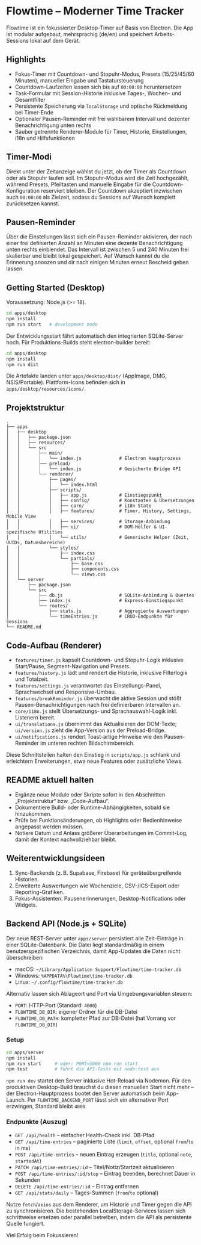 # Flowtime – Moderner Time Tracker

Flowtime ist ein fokussierter Desktop-Timer auf Basis von Electron. Die App ist modular aufgebaut, mehrsprachig (de/en) und speichert Arbeits-Sessions lokal auf dem Gerät.

## Highlights

- Fokus-Timer mit Countdown- und Stopuhr-Modus, Presets (15/25/45/60 Minuten), manueller Eingabe und Tastatursteuerung
- Countdown-Laufzeiten lassen sich bis auf `00:00:00` heruntersetzen
- Task-Formular mit Session-Historie inklusive Tages-, Wochen- und Gesamtfilter
- Persistente Speicherung via `localStorage` und optische Rückmeldung bei Timer-Ende
- Optionaler Pausen-Reminder mit frei wählbarem Intervall und dezenter Benachrichtigung unten rechts
- Sauber getrennte Renderer-Module für Timer, Historie, Einstellungen, i18n und Hilfsfunktionen

## Timer-Modi

Direkt unter der Zeitanzeige wählst du jetzt, ob der Timer als Countdown oder als Stopuhr laufen soll. Im Stopuhr-Modus wird die Zeit hochgezählt, während Presets, Pfeiltasten und manuelle Eingabe für die Countdown-Konfiguration reserviert bleiben. Der Countdown akzeptiert inzwischen auch `00:00:00` als Zielzeit, sodass du Sessions auf Wunsch komplett zurücksetzen kannst.

## Pausen-Reminder

Über die Einstellungen lässt sich ein Pausen-Reminder aktivieren, der nach einer frei definierten Anzahl an Minuten eine dezente Benachrichtigung unten rechts einblendet. Das Intervall ist zwischen 5 und 240 Minuten frei skalierbar und bleibt lokal gespeichert. Auf Wunsch kannst du die Erinnerung snoozen und dir nach einigen Minuten erneut Bescheid geben lassen.

## Getting Started (Desktop)

Voraussetzung: Node.js (>= 18).

```bash
cd apps/desktop
npm install
npm run start   # development mode
```

Der Entwicklungsstart fährt automatisch den integrierten SQLite-Server hoch. Für Produktions-Builds steht electron-builder bereit:

```bash
cd apps/desktop
npm install
npm run dist
```

Die Artefakte landen unter `apps/desktop/dist/` (AppImage, DMG, NSIS/Portable). Plattform-Icons befinden sich in `apps/desktop/resources/icons/`.

## Projektstruktur

```
.
├── apps
│   ├── desktop
│   │   ├── package.json
│   │   ├── resources/
│   │   └── src
│   │       ├── main/
│   │       │   └── index.js              # Electron Hauptprozess
│   │       ├── preload/
│   │       │   └── index.js              # Gesicherte Bridge API
│   │       └── renderer/
│   │           ├── pages/
│   │           │   └── index.html
│   │           ├── scripts/
│   │           │   ├── app.js            # Einstiegspunkt
│   │           │   ├── config/           # Konstanten & Übersetzungen
│   │           │   ├── core/             # i18n State
│   │           │   ├── features/         # Timer, History, Settings, Mobile View
│   │           │   ├── services/         # Storage-Anbindung
│   │           │   ├── ui/               # DOM-Helfer & UI-spezifische Utilities
│   │           │   └── utils/            # Generische Helper (Zeit, UUIDs, Datumsbereiche)
│   │           └── styles/
│   │               ├── index.css
│   │               └── partials/
│   │                   ├── base.css
│   │                   ├── components.css
│   │                   └── views.css
│   └── server
│       ├── package.json
│       └── src
│           ├── db.js                     # SQLite-Anbindung & Queries
│           ├── index.js                  # Express-Einstiegspunkt
│           └── routes/
│               ├── stats.js              # Aggregierte Auswertungen
│               └── timeEntries.js        # CRUD-Endpunkte für Sessions
└── README.md
```

## Code-Aufbau (Renderer)

- `features/timer.js` kapselt Countdown- und Stopuhr-Logik inklusive Start/Pause, Segment-Navigation und Presets.
- `features/history.js` lädt und rendert die Historie, inklusive Filterlogik und Totalzeit.
- `features/settings.js` verantwortet das Einstellungs-Panel, Sprachwechsel und Responsive-Umbau.
- `features/breakReminder.js` überwacht die aktive Session und stößt Pausen-Benachrichtigungen nach frei definierbaren Intervallen an.
- `core/i18n.js` stellt Übersetzungs- und Sprachauswahl-Logik inkl. Listenern bereit.
- `ui/translations.js` übernimmt das Aktualisieren der DOM-Texte; `ui/version.js` zieht die App-Version aus der Preload-Bridge.
- `ui/notifications.js` rendert Toast-artige Hinweise wie den Pausen-Reminder im unteren rechten Bildschirmbereich.

Diese Schnittstellen halten den Einstieg in `scripts/app.js` schlank und erleichtern Erweiterungen, etwa neue Features oder zusätzliche Views.

## README aktuell halten

- Ergänze neue Module oder Skripte sofort in den Abschnitten „Projektstruktur“ bzw. „Code-Aufbau“.
- Dokumentiere Build- oder Runtime-Abhängigkeiten, sobald sie hinzukommen.
- Prüfe bei Funktionsänderungen, ob Highlights oder Bedienhinweise angepasst werden müssen.
- Notiere Datum und Anlass größerer Überarbeitungen im Commit-Log, damit der Kontext nachvollziehbar bleibt.

## Weiterentwicklungsideen

1. Sync-Backends (z. B. Supabase, Firebase) für geräteübergreifende Historien.
2. Erweiterte Auswertungen wie Wochenziele, CSV-/ICS-Export oder Reporting-Grafiken.
3. Fokus-Assistenten: Pausenerinnerungen, Desktop-Notifications oder Widgets.

## Backend API (Node.js + SQLite)

Der neue REST-Server unter `apps/server` persistiert alle Zeit-Einträge in einer SQLite-Datenbank. Die Datei liegt standardmäßig in einem benutzerspezifischen Verzeichnis, damit App-Updates die Daten nicht überschreiben:

- macOS: `~/Library/Application Support/Flowtime/time-tracker.db`
- Windows: `%APPDATA%\Flowtime\time-tracker.db`
- Linux: `~/.config/flowtime/time-tracker.db`

Alternativ lassen sich Ablageort und Port via Umgebungsvariablen steuern:

- `PORT`: HTTP-Port (Standard: `4000`)
- `FLOWTIME_DB_DIR`: eigener Ordner für die DB-Datei
- `FLOWTIME_DB_PATH`: kompletter Pfad zur DB-Datei (hat Vorrang vor `FLOWTIME_DB_DIR`)

### Setup

```bash
cd apps/server
npm install
npm run start     # oder: PORT=5000 npm run start
npm test          # führt die API-Tests mit node:test aus
```

`npm run dev` startet den Server inklusive Hot-Reload via Nodemon. Für den produktiven Desktop-Build brauchst du diesen manuellen Start nicht mehr – der Electron-Hauptprozess bootet den Server automatisch beim App-Launch. Per `FLOWTIME_BACKEND_PORT` lässt sich ein alternativer Port erzwingen, Standard bleibt `4000`.

### Endpunkte (Auszug)

- `GET /api/health` – einfacher Health-Check inkl. DB-Pfad
- `GET /api/time-entries` – paginierte Liste (`limit`, `offset`, optional `from`/`to` in ms)
- `POST /api/time-entries` – neuen Eintrag erzeugen (`title`, optional `note`, `startedAt`)
- `PATCH /api/time-entries/:id` – Titel/Notiz/Startzeit aktualisieren
- `POST /api/time-entries/:id/stop` – Eintrag beenden, berechnet Dauer in Sekunden
- `DELETE /api/time-entries/:id` – Eintrag entfernen
- `GET /api/stats/daily` – Tages-Summen (`from`/`to` optional)

Nutze `fetch`/`axios` aus dem Renderer, um Historie und Timer gegen die API zu synchronisieren. Die bestehenden LocalStorage-Services lassen sich schrittweise ersetzen oder parallel betreiben, indem die API als persistente Quelle fungiert.

Viel Erfolg beim Fokussieren!

